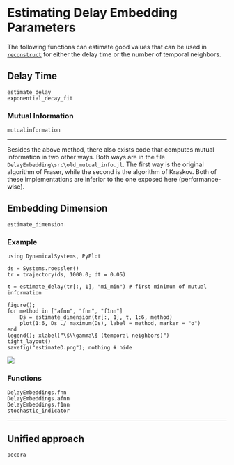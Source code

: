 # Estimating Delay Embedding Parameters
The following functions can estimate good values that can be used in
[`reconstruct`](@ref) for either the delay time or the
number of temporal neighbors.

## Delay Time
```@docs
estimate_delay
exponential_decay_fit
```
### Mutual Information
```@docs
mutualinformation
```

---

Besides the above method, there also exists code that computes mutual information in two other ways. Both ways are in the file `DelayEmbedding\src\old_mutual_info.jl`. The first way is the original algorithm of Fraser, while the second is the algorithm of Kraskov. Both of these implementations are inferior to the one exposed here (performance-wise).

## Embedding Dimension
```@docs
estimate_dimension
```

### Example
```@example estimateD
using DynamicalSystems, PyPlot

ds = Systems.roessler()
tr = trajectory(ds, 1000.0; dt = 0.05)

τ = estimate_delay(tr[:, 1], "mi_min") # first minimum of mutual information

figure();
for method in ["afnn", "fnn", "f1nn"]
    Ds = estimate_dimension(tr[:, 1], τ, 1:6, method)
    plot(1:6, Ds ./ maximum(Ds), label = method, marker = "o")
end
legend(); xlabel("\$\\gamma\$ (temporal neighbors)")
tight_layout()
savefig("estimateD.png"); nothing # hide
```
![](estimateD.png)

### Functions
```@docs
DelayEmbeddings.fnn
DelayEmbeddings.afnn
DelayEmbeddings.f1nn
stochastic_indicator
```
---

## Unified approach
```@docs
pecora
```
